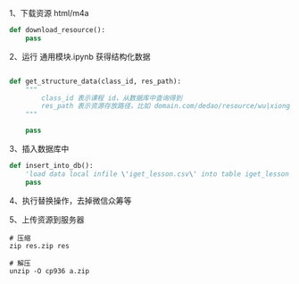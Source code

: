 

1、下载资源 html/m4a

```python
def download_resource():
	pass
```

2、运行 通用模块.ipynb 获得结构化数据
```python

def get_structure_data(class_id, res_path):
	"""
		class_id 表示课程 id，从数据库中查询得到
		res_path 表示资源存放路径，比如 domain.com/dedao/resource/wu|xiong 等
	"""

	pass
```

3、插入数据库中

```python
def insert_into_db():
	'load data local infile \'iget_lesson.csv\' into table iget_lesson character set utf8 fields terminated by \',\' (lesson_id, class_id, lesson_name, lesson_text_url, lesson_audio_url, lesson_order, lesson_title);'
	pass
```

4、执行替换操作，去掉微信众筹等


5、上传资源到服务器

```shell
# 压缩
zip res.zip res

# 解压
unzip -O cp936 a.zip
```